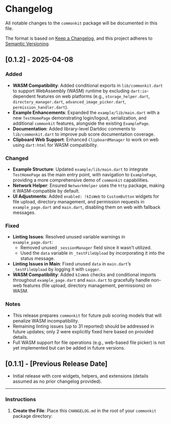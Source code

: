# Changelog

All notable changes to the `commonkit` package will be documented in this file.

The format is based on [Keep a Changelog](https://keepachangelog.com/en/1.0.0/), and this project adheres to [Semantic Versioning](https://semver.org/spec/v2.0.0.html).

## [0.1.2] - 2025-04-08

### Added
- **WASM Compatibility**: Added conditional exports in `lib/commonkit.dart` to support WebAssembly (WASM) runtime by excluding `dart:io`-dependent features on web platforms (e.g., `storage_helper.dart`, `directory_manager.dart`, `advanced_image_picker.dart`, `permission_handler.dart`).
- **Example Enhancements**: Expanded the `example/lib/main.dart` with a new `TestHomePage` demonstrating login/logout, serialization, and additional `commonkit` features, alongside the existing `ExamplePage`.
- **Documentation**: Added library-level Dartdoc comments to `lib/commonkit.dart` to improve pub score documentation coverage.
- **Clipboard Web Support**: Enhanced `ClipboardManager` to work on web using `dart:html` for WASM compatibility.

### Changed
- **Example Structure**: Updated `example/lib/main.dart` to integrate `TestHomePage` as the main entry point, with navigation to `ExamplePage`, providing a more comprehensive demo of `commonkit` capabilities.
- **Network Helper**: Ensured `NetworkHelper` uses the `http` package, making it WASM-compatible by default.
- **UI Adjustments**: Added `enabled: !kIsWeb` to `CustomButton` widgets for file upload, directory management, and permission requests in `example_page.dart` and `main.dart`, disabling them on web with fallback messages.

### Fixed
- **Linting Issues**: Resolved unused variable warnings in `example_page.dart`:
    - Removed unused `_sessionManager` field since it wasn’t utilized.
    - Used the `data` variable in `_testFileUpload` by incorporating it into the status message.
- **Linting Issues in Main**: Fixed unused `data` in `main.dart`’s `_testFileUpload` by logging it with `Logger`.
- **WASM Compatibility**: Added `kIsWeb` checks and conditional imports throughout `example_page.dart` and `main.dart` to gracefully handle non-web features (file upload, directory management, permissions) on WASM.

### Notes
- This release prepares `commonkit` for future pub scoring models that will penalize WASM incompatibility.
- Remaining linting issues (up to 31 reported) should be addressed in future updates; only 2 were explicitly fixed here based on provided details.
- Full WASM support for file operations (e.g., web-based file picker) is not yet implemented but can be added in future versions.

## [0.1.1] - [Previous Release Date]
- Initial release with core widgets, helpers, and extensions (details assumed as no prior changelog provided).

---

### Instructions
1. **Create the File**: Place this `CHANGELOG.md` in the root of your `commonkit` package directory:
